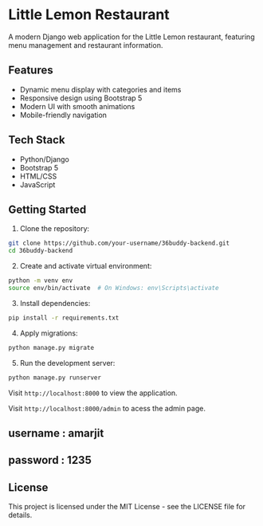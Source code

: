 # Little Lemon Restaurant

A modern Django web application for the Little Lemon restaurant, featuring menu management and restaurant information.

## Features

- Dynamic menu display with categories and items
- Responsive design using Bootstrap 5
- Modern UI with smooth animations
- Mobile-friendly navigation

## Tech Stack

- Python/Django
- Bootstrap 5
- HTML/CSS
- JavaScript

## Getting Started

1. Clone the repository:
```bash
git clone https://github.com/your-username/36buddy-backend.git
cd 36buddy-backend
```

2. Create and activate virtual environment:
```bash
python -m venv env
source env/bin/activate  # On Windows: env\Scripts\activate
```

3. Install dependencies:
```bash
pip install -r requirements.txt
```

4. Apply migrations:
```bash
python manage.py migrate
```

5. Run the development server:
```bash
python manage.py runserver
```

Visit `http://localhost:8000` to view the application.

Visit `http://localhost:8000/admin` to acess the admin page.

## username : amarjit 
## password : 1235

## License

This project is licensed under the MIT License - see the LICENSE file for details.
